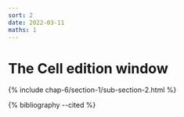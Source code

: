 ```yaml
---
sort: 2
date: 2022-03-11
maths: 1
---
```


# The Cell edition window

{% include chap-6/section-1/sub-section-2.html %}

{% bibliography --cited %}

